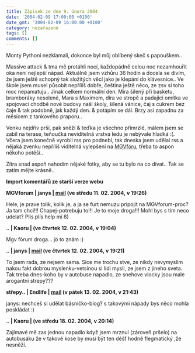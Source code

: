 ```yaml
---
title: Zápisek ze dne 9. února 2004
date: '2004-02-09 17:00:00 +0100'
date_gmt: '2004-02-09 16:00:00 +0100'
category: nezařazené
tags: []
comments: []
---
```

<p>Monty Pythoni nezklamali, dokonce byl můj oblíbený skeč s papouškem..</p>
<p>Massive attack &amp; tma mě protáhli nocí, každopádně celou noc nezamhouřit oka není nejlepší nápad.  Aktuálně jsem vzhůru 36 hodin a docela se divím, že jsem ještě schopný tak složitých věcí jako je klepání  do klávesnice.. Ve škole jsem musel působit nepříliš dobře, čeština ještě něco, ze zsv si toho moc nepamatuju..  Jinak celkem normální den. Mira šílený při basketu, bramboráky nesolené, Mara s Maximem, díra ve stropě  a padající omítka ve spojovací chodbě nové budovy naší školy, šílená vánice, čaj s cukrem bez čaje &amp;  tak podobně, jak každý den. &amp; potápím se dál. Brzy asi zapadnu za měsícem z tankového praporu..</p>
<p>Venku nejdřív prší, pak sněží &amp; teďka je všechno přimrzlé, málem jsem se zabil na terase, teňoučká  neviditelná vrstva ledu je nebývale hladká :(. Včera jsem konečně vyrobil rss pro podnebí, tak dneska jsem  udělal rss a nějaká zvenku nepříliš viditelná vylepšení na <a href="http://mgvforum.wz.cz">MGVfóru</a>,  třeba to aspon někoho potěší..</p>
<p>Zítra snad aspoň nahodím nějaké fotky, aby se tu bylo na co dívat.. Tak se zatím mějte krásně..</p>
<div class="import-komentaru">
<p><strong>Import komentářů ze starší verze webu</strong></p>
<div class="comment">
<p style="font-weight:bold"><span class="compredmet">MGVforum</span> | <span class="comname">janys</span> |  <a href="mailto:jana.blahotova@email.cz">mail</a> (ve&nbsp;středu&nbsp;11.&nbsp;02.&nbsp;2004,&nbsp;v&nbsp;19:26)</p>
<p>Hele, je prave tolik, kolik je, a ja se furt nemuzu pripojit na MGVforum-proc? Ja tam chci!!! Chapej-potrebuju to!!! Je to moje droga!!! Mohl bys s tim neco udelat? Plís plís help mí 8) </p>
</div>
<div class="comment">
<p style="font-weight:bold"><span class="compredmet">..</span> | <span class="comname">Kaoru </span> | (ve&nbsp;čtvrtek&nbsp;12.&nbsp;02.&nbsp;2004,&nbsp;v&nbsp;19:04)</p>
<p>Mgv fórum droga... jö to znám :) </p>
</div>
<div class="comment">
<p style="font-weight:bold"><span class="compredmet">..</span> | <span class="comname">janys</span> |  <a href="mailto:jana.blahotova@email.cz">mail</a> (ve&nbsp;čtvrtek&nbsp;12.&nbsp;02.&nbsp;2004,&nbsp;v&nbsp;19:21)</p>
<p>To jsem rada, ze nejsem sama. Sice me trochu stve, ze nikdy nevymyslim nakou fakt dobrou myslenku-vetsinou si lidi mysli, ze jsem z jineho sveta. Tak treba dnes-koho by v autobuse napadlo, ze snehove vlocky jsou male arogantni strepy??? </p>
</div>
<div class="comment">
<p style="font-weight:bold"><span class="compredmet">střepy..</span> | <span class="comname">Endlife</span> |  <a href="mailto:jan.martinek@post.cz">mail</a> (v&nbsp;pátek&nbsp;13.&nbsp;02.&nbsp;2004,&nbsp;v&nbsp;21:43)</p>
<p><span class=oranz>janys:</span> nechceš si udělat básničko-blog? s takovými nápady bys něco mohla poskládat :) </p>
</div>
<div class="comment">
<p style="font-weight:bold"><span class="compredmet">..</span> | <span class="comname">Kaoru </span> | (ve&nbsp;středu&nbsp;18.&nbsp;02.&nbsp;2004,&nbsp;v&nbsp;20:14)</p>
<p>Zajímavé mě zas jednou napadlo když jsem mrznul (zároveň pršelo) na autobusáku že v takové kose by musí být ten déšť hodně flegmatický ,že nesněží. </p>
</div>
</div>

